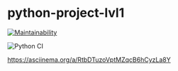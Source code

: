 # python-project-lvl1
[![Maintainability](https://api.codeclimate.com/v1/badges/a99a88d28ad37a79dbf6/maintainability)](https://codeclimate.com/github/codeclimate/codeclimate/maintainability)

![Python CI](https://github.com/belousovsergey56/python-project-lvl1/workflows/Python%20CI/badge.svg?branch=master)  

https://asciinema.org/a/RtbDTuzoVptMZqcB6hCyzLa8Y

